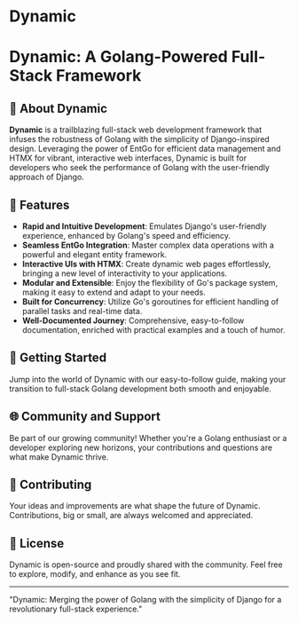 # Dynamic
# Dynamic: A Golang-Powered Full-Stack Framework

## 🚀 About Dynamic
**Dynamic** is a trailblazing full-stack web development framework that infuses the robustness of Golang with the simplicity of Django-inspired design. Leveraging the power of EntGo for efficient data management and HTMX for vibrant, interactive web interfaces, Dynamic is built for developers who seek the performance of Golang with the user-friendly approach of Django.

## 🌟 Features
- **Rapid and Intuitive Development**: Emulates Django's user-friendly experience, enhanced by Golang's speed and efficiency.
- **Seamless EntGo Integration**: Master complex data operations with a powerful and elegant entity framework.
- **Interactive UIs with HTMX**: Create dynamic web pages effortlessly, bringing a new level of interactivity to your applications.
- **Modular and Extensible**: Enjoy the flexibility of Go's package system, making it easy to extend and adapt to your needs.
- **Built for Concurrency**: Utilize Go's goroutines for efficient handling of parallel tasks and real-time data.
- **Well-Documented Journey**: Comprehensive, easy-to-follow documentation, enriched with practical examples and a touch of humor.

## 🔧 Getting Started
Jump into the world of Dynamic with our easy-to-follow guide, making your transition to full-stack Golang development both smooth and enjoyable.

## 🌐 Community and Support
Be part of our growing community! Whether you're a Golang enthusiast or a developer exploring new horizons, your contributions and questions are what make Dynamic thrive.

## 🤝 Contributing
Your ideas and improvements are what shape the future of Dynamic. Contributions, big or small, are always welcomed and appreciated.

## 📘 License
Dynamic is open-source and proudly shared with the community. Feel free to explore, modify, and enhance as you see fit.

---

"Dynamic: Merging the power of Golang with the simplicity of Django for a revolutionary full-stack experience."

